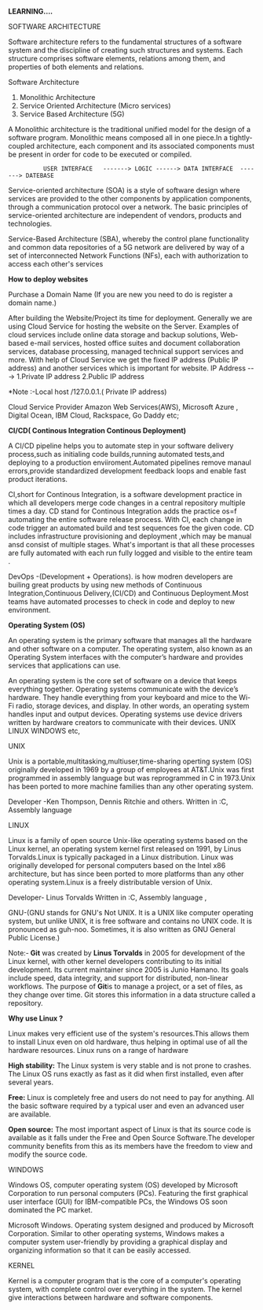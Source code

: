 <strong>LEARNING....</strong>

SOFTWARE ARCHITECTURE

Software architecture refers to the fundamental structures of a software system and the discipline of creating such structures and systems.
Each structure comprises software elements, relations among them, and properties of both elements and relations. 
    
Software Architecture
1. Monolithic Architecture
2. Service Oriented Architecture (Micro services)
3. Service Based Architecture (5G)

A Monolithic architecture is the traditional unified model for the design of a software program. Monolithic means composed all in one piece.In a tightly-coupled architecture, each component and its associated components must be present in order for code to be executed or compiled.

     
		      USER INTERFACE   -------> LOGIC ------> DATA INTERFACE  -------> DATEBASE 
					
Service-oriented architecture (SOA) is a style of software design where services are provided to the other components by application components, through a communication protocol over a network. The basic principles of service-oriented architecture are independent of vendors, products and technologies.	
  
Service-Based Architecture (SBA), whereby the control plane functionality and common data repositories of a 5G network are delivered by way of a set of interconnected Network Functions (NFs), each with authorization to access each other's services
 
 <strong>How to deploy websites</strong>
 
Purchase a Domain Name 
(If you are new you need to do is register a domain name.)
 
After building the Website/Project its time for deployment. Generally we are using Cloud Service for hosting the website on the Server.
Examples of cloud services include online data storage and backup solutions, Web-based e-mail services, hosted office suites and document collaboration services, database processing, managed technical support services and more.
With help of Cloud Service we get the fixed IP address (Public IP address) and another services which is important for website.
IP Address ---> 1.Private IP address  2.Public IP address

*Note :-Local host /127.0.0.1.( Private IP address)

Cloud Service Provider
 Amazon Web Services(AWS),
 Microsoft Azure ,
 Digital Ocean,
 IBM Cloud,
 Rackspace,
 Go Daddy etc;
 
<strong> CI/CD( Continous Integration Continous Deployment)</strong>
 
  A CI/CD pipeline helps you to automate step in your software delivery process,such as initialing code builds,running automated tests,and deploying to a production enviiroment.Automated pipelines remove manaul errors,provide standardized development feedback loops and enable fast product iterations.
	
CI,short for Continous Integration, is a software development practice in which all developers merge code changes in a central repository multiple times a day. CD stand for Continous Integration adds the practice os=f automating the entire software release process.
With CI, each change in code trigger an automated build and test sequences foe the given code.
CD includes infrastructure provisioning and deployment ,which may be manual ansd consist of multiple stages. What's important is that all these processes are fully automated with each run fully logged and visible to the entire team .

DevOps -(Development + Operations). is how modren developers are builing great products by using new methods of Continuous Integration,Continuous Delivery,(CI/CD) and Continuous Deployment.Most teams have automated processes to check in code and deploy to new environment.

<strong>Operating System (OS)</strong>

<p>An operating system is the primary software that manages all the hardware and other software on a computer. The operating system, also known as an Operating System interfaces with the computer’s hardware and provides services that applications can use.</p></t>
An operating system is the core set of software on a device that keeps everything together. Operating systems communicate with the device’s hardware. They handle everything from your keyboard and mice to the Wi-Fi radio, storage devices, and display. In other words, an operating system handles input and output devices. Operating systems use device drivers written by hardware creators to communicate with their devices.
UNIX </t>
LINUX </t>
WINDOWS etc,

UNIX 

Unix is a portable,multitasking,multiuser,time-sharing operting system (OS) originally developed in 1969 by a group of employees at AT&T.Unix was first programmed in assembly language but was reprogrammed in C in 1973.Unix has been ported to more machine families than any other operating system.

Developer -Ken Thompson, Dennis Ritchie and others.
Written in :C, Assembly language 

LINUX

Linux is a family of open source Unix-like operating systems based on the Linux kernel, an operating system kernel first released on 1991, by Linus Torvalds.Linux is typically packaged in a Linux distribution. Linux was originally developed for personal computers based on the Intel x86 architecture, but has since been ported to more platforms than any other operating system.Linux is a freely distributable version of Unix.

Developer- Linus Torvalds
Written in :C, Assembly language ,

GNU-(GNU stands for GNU's Not UNIX. It is a UNIX like computer operating system, but unlike UNIX, it is free software and contains no UNIX code. It is pronounced as guh-noo. Sometimes, it is also written as GNU General Public License.)

Note:-<b> Git</b> was created by <strong> Linus Torvalds</strong> in 2005 for development of the Linux kernel, with other kernel developers contributing to its initial development. Its current maintainer since 2005 is Junio Hamano.
Its goals include speed, data integrity, and support for distributed, non-linear workflows.
The purpose of <b>Git</b>is to manage a project, or a set of files, as they change over time. Git stores this information in a data structure called a repository.

<strong>Why use Linux ?</strong>

Linux makes very efficient use of the system's resources.This allows them to install Linux even on old hardware, thus helping in optimal use of all the hardware resources. Linux runs on a range of hardware

<strong>High stability:</strong> The Linux system is very stable and is not prone to crashes. The Linux OS runs exactly as fast as it did when first installed, even after several years.

<strong>Free:</strong> Linux is completely free and users do not need to pay for anything. All the basic software required by a typical user and even an advanced user are available.

<strong>Open source:</strong> The most important aspect of Linux is that its source code is available as it falls under the Free and Open Source Software.The developer community benefits from this as its members have the freedom to view and modify the source code.

WINDOWS 

Windows OS, computer operating system (OS) developed by Microsoft Corporation to run personal computers (PCs). Featuring the first graphical user interface (GUI) for IBM-compatible PCs, the Windows OS soon dominated the PC market.

Microsoft Windows. Operating system designed and produced by Microsoft Corporation. Similar to other operating systems, Windows makes a computer system user-friendly by providing a graphical display and organizing information so that it can be easily accessed.

KERNEL

Kernel is a computer program that is the core of a computer's operating system, with complete control over everything in the system. The kernel give interactions between hardware and software components. 



 



 
 
 
 
 
 
 

 
 
 
 
					
